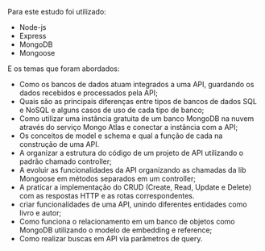 Para este estudo foi utilizado:

- Node-js
- Express
- MongoDB
- Mongoose

E os temas que foram abordados:

- Como os bancos de dados atuam integrados a uma API, guardando os dados recebidos e processados pela API;
- Quais são as principais diferenças entre tipos de bancos de dados SQL e NoSQL e alguns casos de uso de cada tipo de banco;
- Como utilizar uma instância gratuita de um banco MongoDB na nuvem através do serviço Mongo Atlas e conectar a instância com a API;
- Os conceitos de model e schema e qual a função de cada na construção de uma API.
- A organizar a estrutura do código de um projeto de API utilizando o padrão chamado controller;
- A evoluir as funcionalidades da API organizando as chamadas da lib Mongoose em métodos separados em um controller;
- A praticar a implementação do CRUD (Create, Read, Update e Delete) com as respostas HTTP e as rotas correspondentes.
- criar funcionalidades de uma API, unindo diferentes entidades como livro e autor;
- Como funciona o relacionamento em um banco de objetos como MongoDB utilizando o modelo de embedding e reference;
- Como realizar buscas em API via parâmetros de query.
